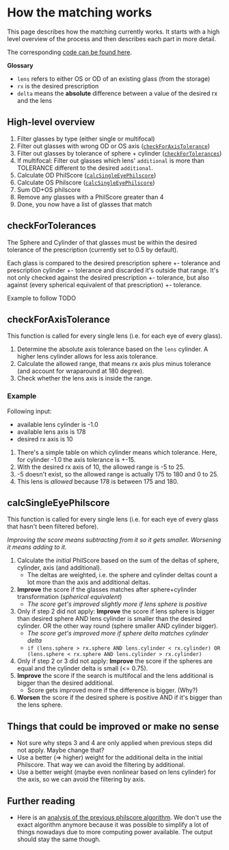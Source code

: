 # How the matching works

This page describes how the matching currently works. It starts with a high level overview of the process and then describes each part in more detail.

The corresponding [code can be found here](https://github.com/reims2/reims2-frontend/blob/main/lib/philscore.ts).

**Glossary**

- `lens` refers to either OS or OD of an existing glass (from the storage)
- `rx` is the desired prescription
- `delta` means the **absolute** difference between a value of the desired rx and the lens

## High-level overview

1. Filter glasses by type (either single or multifocal)
2. Filter out glasses with wrong OD or OS axis ([`checkForAxisTolerance`](#checkforaxistolerance))
3. Filter out glasses by tolerance of sphere + cylinder ([`checkForTolerances`](#checkForTolerances))
4. If multifocal: Filter out glasses which lens' `additional` is more than TOLERANCE different to the desired `additional`.
5. Calculate OD PhilScore ([`calcSingleEyePhilscore`](#calcsingleeyephilscore))
6. Calculate OS Philscore ([`calcSingleEyePhilscore`](#calcsingleeyephilscore))
7. Sum OD+OS philscore
8. Remove any glasses with a PhilScore greater than 4
9. Done, you now have a list of glasses that match

## checkForTolerances

The Sphere and Cylinder of that glasses must be within the desired tolerance of the prescription (currently set to 0.5 by default). 

Each glass is compared to the desired prescription sphere +- tolerance and prescription cylinder +- tolerance and discarded it's outside that range. It's not only checked against the desired prescription +- tolerance, but also against (every spherical equivalent of that prescription) +- tolerance.

Example to follow TODO


## checkForAxisTolerance

This function is called for every single lens (i.e. for each eye of every glass).

1. Determine the absolute axis tolerance based on the `lens` cylinder. A higher lens cylinder allows for less axis tolerance.
2. Calculate the allowed range, that means rx axis plus minus tolerance (and account for wraparound at 180 degree).
3. Check whether the lens axis is inside the range.

### Example

Following input:

- available lens cylinder is -1.0
- available lens axis is 178
- desired rx axis is 10

1. There's a simple table on which cylinder means which tolerance. Here, for cylinder -1.0 the axis tolerance is +-15.
2. With the desired rx axis of 10, the allowed range is -5 to 25.
3. -5 doesn't exist, so the allowed range is actually 175 to 180 and 0 to 25.
4. This lens is _allowed_ because 178 is between 175 and 180.

## calcSingleEyePhilscore

This function is called for every single lens (i.e. for each eye of every glass that hasn't been filtered before).

_Improving the score means subtracting from it so it gets smaller. Worsening it means adding to it._

1. Calculate the _initial_ PhilScore based on the sum of the deltas of sphere, cylinder, axis (and additional).
   - The deltas are weighted, i.e. the sphere and cylinder deltas count a lot more than the axis and additional deltas.
2. **Improve** the score if the glasses matches after sphere+cylinder transformation (_spherical equivalent_)
   - _The score get's improved slightly more if lens sphere is positive_
3. Only if step 2 did not apply: **Improve** the score if lens sphere is bigger than desired sphere AND lens cylinder is smaller than the desired cylinder. OR the other way round (sphere smaller AND cylinder bigger).
   - _The score get's improved more if sphere delta matches cylinder delta_
   - `if (lens.sphere > rx.sphere AND lens.cylinder < rx.cylinder) OR (lens.sphere < rx.sphere AND lens.cylinder > rx.cylinder)`
4. Only if step 2 or 3 did not apply: **Improve** the score if the spheres are equal and the cylinder delta is small (<= 0.75).
5. **Improve** the score if the search is multifocal and the lens additional is bigger than the desired additional.
   - Score gets improved more if the difference is bigger. (Why?)
6. **Worsen** the score if the desired sphere is positive AND if it's bigger than the lens sphere.


## Things that could be improved or make no sense

- Not sure why steps 3 and 4 are only applied when previous steps did not apply. Maybe change that?
- Use a better (=> higher) weight for the additional delta in the initial Philscore. That way we can avoid the filtering by additional.
- Use a better weight (maybe even nonlinear based on lens cylinder) for the axis, so we can avoid the filtering by axis.

## Further reading

- Here is an [analysis of the previous philscore algorithm](./analysis#philscore). We don't use the exact algorithm anymore because it was possible to simplify a lot of things nowadays due to more computing power available. The output should stay the same though.
